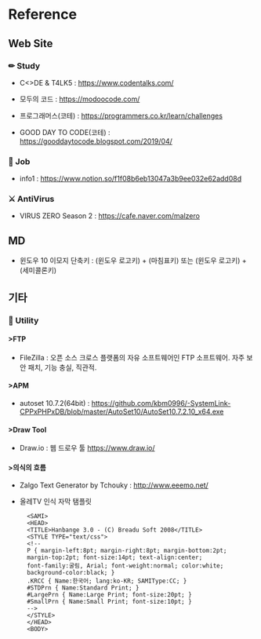# Reference



## Web Site
### ✏ Study
* C<>DE & T4LK5 : https://www.codentalks.com/

* 모두의 코드 : https://modoocode.com/

* 프로그래머스(코테) : https://programmers.co.kr/learn/challenges

* GOOD DAY TO CODE(코테) : https://gooddaytocode.blogspot.com/2019/04/

### 📌 Job

* info1 : https://www.notion.so/f1f08b6eb13047a3b9ee032e62add08d

### ⚔ AntiVirus
* VIRUS ZERO Season 2 : https://cafe.naver.com/malzero

## MD

* 윈도우 10 이모지 단축키 : (윈도우 로고키) + (마침표키) 또는 (윈도우 로고키) + (세미콜론키) 

## 기타

### 📐 Utility

#### >FTP
* FileZilla : 오픈 소스 크로스 플랫폼의 자유 소프트웨어인 FTP 소프트웨어. 자주 보안 패치, 기능 충실, 직관적.

#### >APM
* autoset 10.7.2(64bit) : https://github.com/kbm0996/-SystemLink-CPPxPHPxDB/blob/master/AutoSet10/AutoSet10.7.2.10_x64.exe

#### >Draw Tool
* Draw.io : 웹 드로우 툴 https://www.draw.io/

#### >의식의 흐름
* Zalgo Text Generator by Tchouky : http://www.eeemo.net/

* 올레TV 인식 자막 탬플릿

        <SAMI>
        <HEAD>
        <TITLE>Hanbange 3.0 - (C) Breadu Soft 2008</TITLE>
        <STYLE TYPE="text/css">
        <!--
        P { margin-left:8pt; margin-right:8pt; margin-bottom:2pt;
        margin-top:2pt; font-size:14pt; text-align:center;
        font-family:굴림, Arial; font-weight:normal; color:white;
        background-color:black; }
        .KRCC { Name:한국어; lang:ko-KR; SAMIType:CC; }
        #STDPrn { Name:Standard Print; }
        #LargePrn { Name:Large Print; font-size:20pt; }
        #SmallPrn { Name:Small Print; font-size:10pt; }
        -->
        </STYLE>
        </HEAD>
        <BODY>
